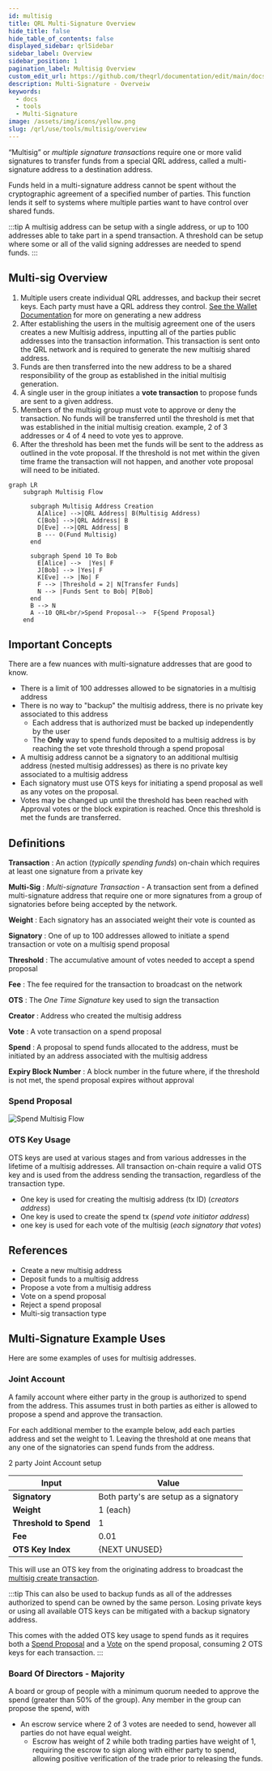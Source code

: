 ```yaml
---
id: multisig
title: QRL Multi-Signature Overview
hide_title: false
hide_table_of_contents: false
displayed_sidebar: qrlSidebar
sidebar_label: Overview
sidebar_position: 1
pagination_label: Multisig Overview
custom_edit_url: https://github.com/theqrl/documentation/edit/main/docs/Use/Tools/multisig/multisig.md
description: Multi-Signature - Overveiw
keywords:
  - docs
  - tools
  - Multi-Signature
image: /assets/img/icons/yellow.png
slug: /qrl/use/tools/multisig/overview
---
```


“Multisig” or *multiple signature transactions* require one or more valid signatures to transfer funds from a special QRL address, called a multi-signature address to a destination address. 

Funds held in a multi-signature address cannot be spent without the cryptographic agreement of a specified number of parties. This function lends it self to systems where multiple parties want to have control over shared funds.


:::tip
A multisig address can be setup with a single address, or up to 100 addresses able to take part in a spend transaction. A threshold can be setup where some or all of the valid signing addresses are needed to spend funds.
:::


## Multi-sig Overview

1. Multiple users create individual QRL addresses, and backup their secret keys. Each party must have a QRL address they control. [See the Wallet Documentation](../../../../qrl/use/wallet/overview) for more on generating a new address
2. After establishing the users in the multisig agreement one of the users creates a new Multisig address, inputting all of the parties public addresses into the transaction information. This transaction is sent onto the QRL network and is required to generate the new multisig shared address.
3. Funds are then transferred into the new address to be a shared responsibility of the group as established in the initial multisig generation.
4. A single user in the group initiates a **vote transaction** to propose funds are sent to a given address. 
5. Members of the multisig group must vote to approve or deny the transaction. No funds will be transferred until the threshold is met that was established in the initial multisig creation. example, 2 of 3 addresses or 4 of 4 need to vote yes to approve.
6. After the threshold has been met the funds will be sent to the address as outlined in the vote proposal. If the threshold is not met within the given time frame the transaction will not happen, and another vote proposal will need to be initiated.


```mermaid
graph LR
    subgraph Multisig Flow

      subgraph Multisig Address Creation
        A[Alice] -->|QRL Address| B(Multisig Address)
        C[Bob] -->|QRL Address| B
        D[Eve] -->|QRL Address| B
        B --- O(Fund Multisig)
      end

      subgraph Spend 10 To Bob
        E[Alice] -->  |Yes| F
        J[Bob] --> |Yes| F
        K[Eve] --> |No| F
        F --> |Threshold = 2| N[Transfer Funds]
        N --> |Funds Sent to Bob| P[Bob]
      end
      B --> N
      A --10 QRL<br/>Spend Proposal-->  F{Spend Proposal}
    end    
```

## Important Concepts

There are a few nuances with multi-signature addresses that are good to know.

- There is a limit of 100 addresses allowed to be signatories in a multisig address
- There is no way to "backup" the multisig address, there is no private key associated to this address
  - Each address that is authorized must be backed up independently by the user 
  - The **Only** way to spend funds deposited to a multisig address is by reaching the set vote threshold through a spend proposal
- A multisig address cannot be a signatory to an additional multisig address (nested multisig addresses) as there is no private key associated to a multisig address
- Each signatory must use OTS keys for initiating a spend proposal as well as any votes on the proposal.
- Votes may be changed up until the threshold has been reached with Approval votes or the block expiration is reached. Once this threshold is met the funds are transferred.


## Definitions 

**Transaction** 
: An action (*typically spending funds*) on-chain which requires at least one signature from a private key


**Multi-Sig** 
: *Multi-signature Transaction* - A transaction sent from a defined multi-signature address that require one or more signatures from a group of signatories before being accepted by the network. 


**Weight** 
: Each signatory has an associated weight their vote is counted as  


**Signatory** 
: One of up to 100 addresses allowed to initiate a spend transaction or vote on a multisig spend proposal


**Threshold** 
: The accumulative amount of votes needed to accept a spend proposal 


**Fee** 
: The fee required for the transaction to broadcast on the network 


**OTS** 
: The *One Time Signature* key used to sign the transaction 


**Creator** 
: Address who created the multisig address 


**Vote** 
: A vote transaction on a spend proposal 


**Spend** 
: A proposal to spend funds allocated to the address, must be initiated by an address associated with the multisig address  


**Expiry Block Number** 
: A block number in the future where, if the threshold is not met, the spend proposal expires without approval 


### Spend Proposal
![Spend Multisig Flow](./assets/img/spend-vote.png)

### OTS Key Usage

OTS keys are used at various stages and from various addresses in the lifetime of a multisig addresses. All transaction on-chain require a valid OTS key and is used from the address sending the transaction, regardless of the transaction type.

- One key is used for creating the multisig address (tx ID) (*creators address*)
- One key is used to create the spend tx (*spend vote initiator address*)
- one key is used for each vote of the multisig (*each signatory that votes*)

## References

- Create a new multisig address
- Deposit funds to a multisig address
- Propose a vote from a multisig address
- Vote on a spend proposal
- Reject a spend proposal
- Multi-sig transaction type 

## Multi-Signature Example Uses

Here are some examples of uses for multisig addresses.

### Joint Account

A family account where either party in the group is authorized to spend from the address. This assumes trust in both parties as either is allowed to propose a spend and approve the transaction.

For each additional member to the example below, add each parties address and set the weight to 1. Leaving the threshold at one means that any one of the signatories can spend funds from the address.

2 party Joint Account setup

| Input | Value | 
| --- | --- |
|**Signatory** | Both party's are setup as a signatory |
|**Weight** | 1 (each) |
|**Threshold to Spend** | 1 |
|**Fee** | 0.01 |
|**OTS Key Index**| \{NEXT UNUSED} |

This will use an OTS key from the originating address to broadcast the [multisig create transaction](#).


:::tip
This can also be used to backup funds as all of the addresses authorized to spend can be owned by the same person. Losing private keys or using all available OTS keys can be mitigated with a backup signatory address. 

This comes with the added OTS key usage to spend funds as it requires both a [Spend Proposal](../../../../qrl/use/tools/multisig/spend-proposal) and a [Vote](../../../../qrl/use/tools/multisig/vote) on the spend proposal, consuming 2 OTS keys for each transaction.
:::


### Board Of Directors - Majority 

A board or group of people with a minimum quorum needed to approve the spend (greater than 50% of the group). Any member in the group can propose the spend, with 

- An escrow service where 2 of 3 votes are needed to send, however all parties do not have equal weight.
  - Escrow has weight of 2 while both trading parties have weight of 1, requiring the escrow to sign along with either party to spend, allowing positive verification of the trade prior to releasing the funds.
